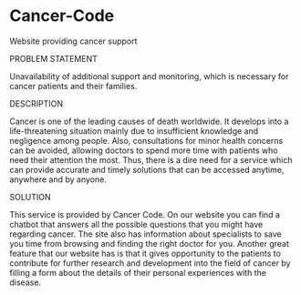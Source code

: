 # Cancer-Code
Website providing cancer support

PROBLEM STATEMENT

Unavailability of additional support and monitoring, which is necessary for cancer patients and their families.

DESCRIPTION

Cancer is one of the leading causes of death worldwide. It develops into a life-threatening situation mainly due to insufficient 
knowledge and negligence among people. Also, consultations for minor health concerns can be avoided, allowing doctors to spend more 
time with patients who need their attention the most. Thus, there is a dire need for a service which can provide accurate and timely 
solutions that can be accessed anytime, anywhere and by anyone.

SOLUTION

This service is provided by Cancer Code. On our website you can find a chatbot that answers all the possible questions that you might 
have regarding cancer. The site also has information about specialists to save you time from browsing and finding the right doctor for you. 
Another great feature that our website has is that it gives opportunity to the patients to contribute for further research and development 
into the field of cancer by filling a form about the details of their personal experiences with the disease.
